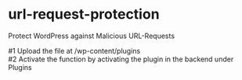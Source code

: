 # url-request-protection
Protect WordPress against Malicious URL-Requests

#1 Upload the file at /wp-content/plugins <br>
#2 Activate the function by activating the plugin in the backend under Plugins
